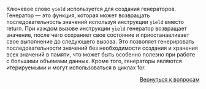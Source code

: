Ключевое слово `yield` используется для создания генераторов. Генератор — это функция, которая может возвращать
последовательность значений используя инструкции `yield` вместо return. При каждом вызове инструкции `yield` генератор
возвращает значение, после чего сохраняет свое состояние и приостанавливает свое выполнение до следующего вызова. Это
позволяет генерировать последовательности значений без необходимости создания и хранения всех значений в памяти, что
может быть особенно полезно при работе с большими объемами данных. Кроме того, генераторы являются итерируемыми и могут
использоваться в циклах for.

<div align="right">

[Вернуться к вопросам](../Вопросы.md)

</div>
